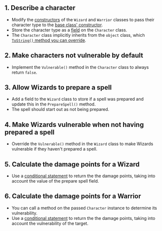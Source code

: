 ## 1. Describe a character

- Modify the [constructors][constructor-syntax] of the `Wizard` and `Warrior` classes to pass their character type to the [base class' constructor][instance-constructors].
- Store the character type as a [field][fields] on the `Character` class.
- The `Character` class implicitly inherits from the `object` class, which [`ToString()` method you can override][override-tostring].

## 2. Make characters not vulnerable by default

- Implement the `Vulnerable()` method in the `Character` class to always return `false`.

## 3. Allow Wizards to prepare a spell

- Add a field to the `Wizard` class to store if a spell was prepared and update this in the `PrepareSpell()` method.
- The spell should start out as not being prepared.

## 4. Make Wizards vulnerable when not having prepared a spell

- Override the `Vulnerable()` method in the `Wizard` class to make Wizards vulnerable if they haven't prepared a spell.

## 5. Calculate the damage points for a Wizard

- Use a [conditional statement][if-else] to return the the damage points, taking into account the value of the prepare spell field.

## 6. Calculate the damage points for a Warrior

- You can call a method on the passed `Character` instance to determine its vulnerability.
- Use a [conditional statement][if-else] to return the the damage points, taking into account the vulnerability of the target.

[constructor-syntax]: https://docs.microsoft.com/en-us/dotnet/csharp/programming-guide/classes-and-structs/constructors#constructor-syntax
[instance-constructors]: https://docs.microsoft.com/en-us/dotnet/csharp/programming-guide/classes-and-structs/instance-constructors
[fields]: https://docs.microsoft.com/en-us/dotnet/csharp/programming-guide/classes-and-structs/fields
[override-tostring]: https://docs.microsoft.com/en-us/dotnet/csharp/programming-guide/classes-and-structs/how-to-override-the-tostring-method
[if-else]: https://docs.microsoft.com/en-us/dotnet/csharp/language-reference/keywords/if-else
